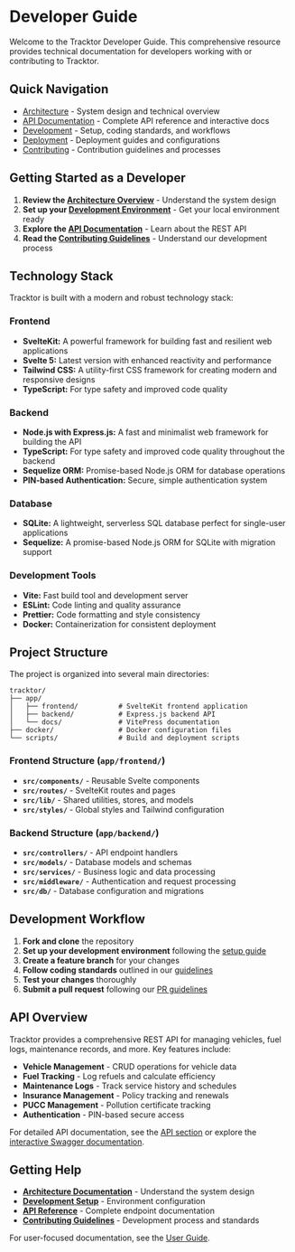 # Developer Guide

Welcome to the Tracktor Developer Guide. This comprehensive resource provides technical documentation for developers working with or contributing to Tracktor.

## Quick Navigation

- [Architecture](./architecture/) - System design and technical overview
- [API Documentation](./api/) - Complete API reference and interactive docs
- [Development](./development/) - Setup, coding standards, and workflows
- [Deployment](./deployment/) - Deployment guides and configurations
- [Contributing](./contributing/) - Contribution guidelines and processes

## Getting Started as a Developer

1. **Review the [Architecture Overview](./architecture/overview.md)** - Understand the system design
2. **Set up your [Development Environment](./development/setup.md)** - Get your local environment ready
3. **Explore the [API Documentation](./api/)** - Learn about the REST API
4. **Read the [Contributing Guidelines](./contributing/guidelines.md)** - Understand our development process

## Technology Stack

Tracktor is built with a modern and robust technology stack:

### Frontend

- **SvelteKit:** A powerful framework for building fast and resilient web applications
- **Svelte 5:** Latest version with enhanced reactivity and performance
- **Tailwind CSS:** A utility-first CSS framework for creating modern and responsive designs
- **TypeScript:** For type safety and improved code quality

### Backend

- **Node.js with Express.js:** A fast and minimalist web framework for building the API
- **TypeScript:** For type safety and improved code quality throughout the backend
- **Sequelize ORM:** Promise-based Node.js ORM for database operations
- **PIN-based Authentication:** Secure, simple authentication system

### Database

- **SQLite:** A lightweight, serverless SQL database perfect for single-user applications
- **Sequelize:** A promise-based Node.js ORM for SQLite with migration support

### Development Tools

- **Vite:** Fast build tool and development server
- **ESLint:** Code linting and quality assurance
- **Prettier:** Code formatting and style consistency
- **Docker:** Containerization for consistent deployment

## Project Structure

The project is organized into several main directories:

```
tracktor/
├── app/
│   ├── frontend/          # SvelteKit frontend application
│   ├── backend/           # Express.js backend API
│   └── docs/              # VitePress documentation
├── docker/                # Docker configuration files
└── scripts/               # Build and deployment scripts
```

### Frontend Structure (`app/frontend/`)

- **`src/components/`** - Reusable Svelte components
- **`src/routes/`** - SvelteKit routes and pages
- **`src/lib/`** - Shared utilities, stores, and models
- **`src/styles/`** - Global styles and Tailwind configuration

### Backend Structure (`app/backend/`)

- **`src/controllers/`** - API endpoint handlers
- **`src/models/`** - Database models and schemas
- **`src/services/`** - Business logic and data processing
- **`src/middleware/`** - Authentication and request processing
- **`src/db/`** - Database configuration and migrations

## Development Workflow

1. **Fork and clone** the repository
2. **Set up your development environment** following the [setup guide](./development/setup.md)
3. **Create a feature branch** for your changes
4. **Follow coding standards** outlined in our [guidelines](./contributing/guidelines.md)
5. **Test your changes** thoroughly
6. **Submit a pull request** following our [PR guidelines](./contributing/pull-requests.md)

## API Overview

Tracktor provides a comprehensive REST API for managing vehicles, fuel logs, maintenance records, and more. Key features include:

- **Vehicle Management** - CRUD operations for vehicle data
- **Fuel Tracking** - Log refuels and calculate efficiency
- **Maintenance Logs** - Track service history and schedules
- **Insurance Management** - Policy tracking and renewals
- **PUCC Management** - Pollution certificate tracking
- **Authentication** - PIN-based secure access

For detailed API documentation, see the [API section](./api/) or explore the [interactive Swagger documentation](./api/swagger-ui.md).

## Getting Help

- **[Architecture Documentation](./architecture/)** - Understand the system design
- **[Development Setup](./development/setup.md)** - Environment configuration
- **[API Reference](./api/)** - Complete endpoint documentation
- **[Contributing Guidelines](./contributing/)** - Development process and standards

For user-focused documentation, see the [User Guide](/user-guide/).
